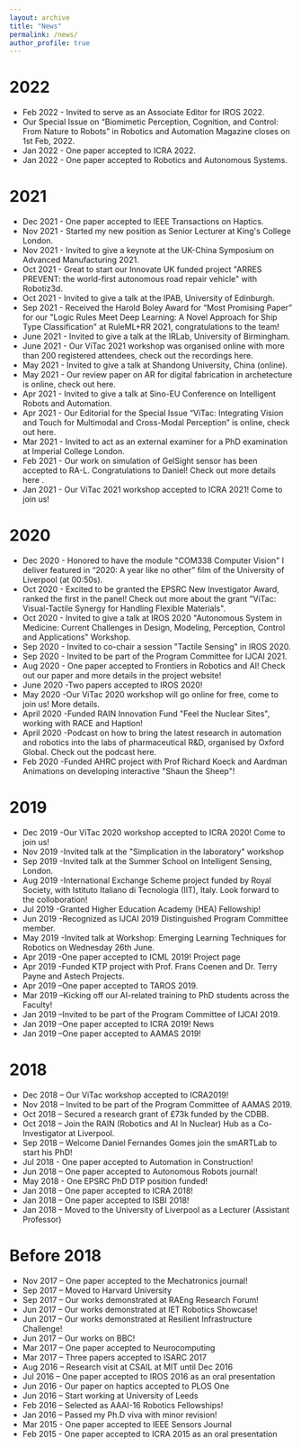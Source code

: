 ```yaml
---
layout: archive
title: "News"
permalink: /news/
author_profile: true
---
```

# 2022
* Feb 2022 - Invited to serve as an Associate Editor for IROS 2022.
* Our Special Issue on “Biomimetic Perception, Cognition, and Control: From Nature to Robots” in Robotics and Automation Magazine closes on 1st Feb, 2022.
* Jan 2022 - One paper accepted to ICRA 2022.
* Jan 2022 - One paper accepted to Robotics and Autonomous Systems.
# 2021
* Dec 2021 - One paper accepted to IEEE Transactions on Haptics.
* Nov 2021 - Started my new position as Senior Lecturer at King's College London.
* Nov 2021 - Invited to give a keynote at the UK-China Symposium on Advanced Manufacturing 2021.
* Oct 2021 - Great to start our Innovate UK funded project "ARRES PREVENT: the world-first autonomous road repair vehicle" with Robotiz3d.
* Oct 2021 - Invited to give a talk at the IPAB, University of Edinburgh.
* Sep 2021 - Received the Harold Boley Award for “Most Promising Paper” for our "Logic Rules Meet Deep Learning: A Novel Approach for Ship Type Classification" at RuleML+RR 2021, congratulations to the team!
* June 2021 - Invited to give a talk at the IRLab, University of Birmingham.
* June 2021 - Our ViTac 2021 workshop was organised online with more than 200 registered attendees, check out the recordings here.
* May 2021 - Invited to give a talk at Shandong University, China (online).
* May 2021 - Our review paper on AR for digital fabrication in archetecture is online, check out here.
* Apr 2021 - Invited to give a talk at Sino-EU Conference on Intelligent Robots and Automation.
* Apr 2021 - Our Editorial for the Special Issue “ViTac: Integrating Vision and Touch for Multimodal and Cross-Modal Perception” is online, check out here.
* Mar 2021 - Invited to act as an external examiner for a PhD examination at Imperial College London.
* Feb 2021 - Our work on simulation of GelSight sensor has been accepted to RA-L. Congratulations to Daniel! Check out more details here .
* Jan 2021 - Our ViTac 2021 workshop accepted to ICRA 2021! Come to join us!

# 2020
* Dec 2020 - Honored to have the module "COM338 Computer Vision" I deliver featured in “2020: A year like no other” film of the University of Liverpool (at 00:50s).
* Oct 2020 - Excited to be granted the EPSRC New Investigator Award, ranked the first in the panel! Check out more about the grant "ViTac: Visual-Tactile Synergy for Handling Flexible Materials".
* Oct 2020 - Invited to give a talk at IROS 2020 "Autonomous System in Medicine: Current Challenges in Design, Modeling, Perception, Control and Applications" Workshop.
* Sep 2020 - Invited to co-chair a session "Tactile Sensing" in IROS 2020.
* Sep 2020 - Invited to be part of the Program Committee for IJCAI 2021.
* Aug 2020 - One paper accepted to Frontiers in Robotics and AI! Check out our paper and more details in the project website!
* June 2020 -Two papers accepted to IROS 2020!
* May 2020 -Our ViTac 2020 workshop will go online for free, come to join us! More details.
* April 2020 -Funded RAIN Innovation Fund "Feel the Nuclear Sites", working with RACE and Haption!
* April 2020 -Podcast on how to bring the latest research in automation and robotics into the labs of pharmaceutical R&D, organised by Oxford Global. Check out the podcast here.
* Feb 2020 -Funded AHRC project with Prof Richard Koeck and Aardman Animations on developing interactive "Shaun the Sheep"!

# 2019
* Dec 2019 -Our ViTac 2020 workshop accepted to ICRA 2020! Come to join us!
* Nov 2019 -Invited talk at the "Simplication in the laboratory" workshop
* Sep 2019 -Invited talk at the Summer School on Intelligent Sensing, London.
* Aug 2019 -International Exchange Scheme project funded by Royal Society, with Istituto Italiano di Tecnologia (IIT), Italy. Look forward to the colloboration!
* Jul 2019 -Granted Higher Education Academy (HEA) Fellowship!
* Jun 2019 -Recognized as IJCAI 2019 Distinguished Program Committee member.
* May 2019 -Invited talk at Workshop: Emerging Learning Techniques for Robotics on Wednesday 26th June.
* Apr 2019 -One paper accepted to ICML 2019! Project page
* Apr 2019 -Funded KTP project with Prof. Frans Coenen and Dr. Terry Payne and Astech Projects.
* Apr 2019 –One paper accepted to TAROS 2019.
* Mar 2019 –Kicking off our AI-related training to PhD students across the Faculty!
* Jan 2019 –Invited to be part of the Program Committee of IJCAI 2019.
* Jan 2019 –One paper accepted to ICRA 2019! News
* Jan 2019 –One paper accepted to AAMAS 2019!

# 2018
* Dec 2018 – Our ViTac workshop accepted to ICRA2019!
* Nov 2018 – Invited to be part of the Program Committee of AAMAS 2019.
* Oct 2018 – Secured a research grant of £73k funded by the CDBB.
* Oct 2018 – Join the RAIN (Robotics and AI In Nuclear) Hub as a Co-Investigator at Liverpool.
* Sep 2018 – Welcome Daniel Fernandes Gomes join the smARTLab to start his PhD!
* Jul 2018 - One paper accepted to Automation in Construction!
* Jun 2018 – One paper accepted to Autonomous Robots journal!
* May 2018 - One EPSRC PhD DTP position funded!
* Jan 2018 – One paper accepted to ICRA 2018!
* Jan 2018 – One paper accepted to ISBI 2018!
* Jan 2018 – Moved to the University of Liverpool as a Lecturer (Assistant Professor)

# Before 2018
* Nov 2017 – One paper accepted to the Mechatronics journal!
* Sep 2017 – Moved to Harvard University
* Sep 2017 – Our works demonstrated at RAEng Research Forum!
* Jun 2017 – Our works demonstrated at IET Robotics Showcase!
* Jun 2017 – Our works demonstrated at Resilient Infrastructure Challenge!
* Jun 2017 – Our works on BBC!
* Mar 2017 – One paper accepted to Neurocomputing
* Mar 2017 – Three papers accepted to ISARC 2017
* Aug 2016 – Research visit at CSAIL at MIT until Dec 2016
* Jul 2016 – One paper accepted to IROS 2016 as an oral presentation
* Jun 2016 - Our paper on haptics accepted to PLOS One
* Jun 2016 – Start working at University of Leeds
* Feb 2016 – Selected as AAAI-16 Robotics Fellowships!
* Jan 2016 – Passed my Ph.D viva with minor revision!
* Mar 2015 - One paper accepted to IEEE Sensors Journal
* Feb 2015 - One paper accepted to ICRA 2015 as an oral presentation
